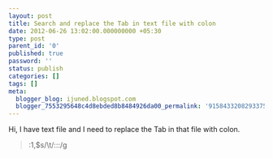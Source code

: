```yaml
---
layout: post
title: Search and replace the Tab in text file with colon
date: 2012-06-26 13:02:00.000000000 +05:30
type: post
parent_id: '0'
published: true
password: ''
status: publish
categories: []
tags: []
meta:
  blogger_blog: ijuned.blogspot.com
  blogger_7553295648c4d8ebded8b8484926da00_permalink: '9158433208293375570'
---
```

<div dir="ltr" style="text-align:left;">Hi, I have text file and I need to replace the Tab in that file with colon.</p>
<blockquote class="tr_bq"><div>:1,$s/\t/:::/g</div>
</blockquote>
</div>

